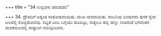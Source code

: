 +++
title = "34 ಉಬ್ಬಿದಳು ಹರುಷದಲಿ"

+++
34. ದ್ರೌಪದಿಗೆ ಅತ್ಯಂತ ಸಂತೋಷವಾಯಿತು. ದುಃಖ ನಾಶವಾಯಿತು. ಕಂಬನಿಯ ಬಿಂದುಗಳು ಪುಳಕ ಸ್ವೇದ ಜಲದಲ್ಲಿ ಕೊಚ್ಚಿಹೋದವು. ಸಭ್ಯತೆ ಎಂಬ ಬಳ್ಳಿಯು ಹೂಬಿಟ್ಟು, ಸುತ್ತಲೂ ಹಬ್ಬಿ ಹಣ್ಣು ನೀಡಿದಂತೆ ಭಗವಂತನ ಪಾದಕಮಲದಲ್ಲಿ ಸಾಷ್ಟಾಂಗ ನಮಸ್ಕರಿಸಿದಳು.